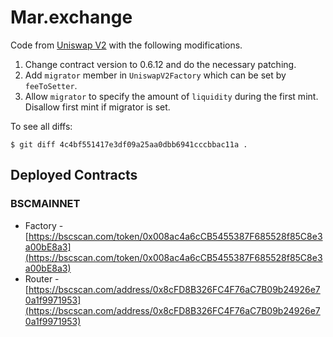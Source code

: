 # Mar.exchange


Code from [Uniswap V2](https://github.com/Uniswap/uniswap-v2-core/tree/27f6354bae6685612c182c3bc7577e61bc8717e3/contracts) with the following modifications.

1. Change contract version to 0.6.12 and do the necessary patching.
2. Add `migrator` member in `UniswapV2Factory` which can be set by `feeToSetter`.
3. Allow `migrator` to specify the amount of `liquidity` during the first mint. Disallow first mint if migrator is set.

To see all diffs:

```
$ git diff 4c4bf551417e3df09a25aa0dbb6941cccbbac11a .
```

## Deployed Contracts 

### BSCMAINNET

- Factory - [https://bscscan.com/token/0x008ac4a6cCB5455387F685528f85C8e3a00bE8a3](https://bscscan.com/token/0x008ac4a6cCB5455387F685528f85C8e3a00bE8a3)
- Router - [https://bscscan.com/address/0x8cFD8B326FC4F76aC7B09b24926e70a1f9971953](https://bscscan.com/address/0x8cFD8B326FC4F76aC7B09b24926e70a1f9971953)
